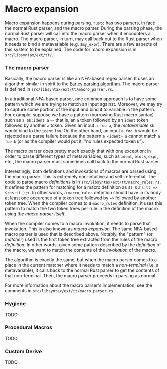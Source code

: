 # Macro expansion

Macro expansion happens during parsing. `rustc` has two parsers, in fact: the
normal Rust parser, and the macro parser. During the parsing phase, the normal
Rust parser will call into the macro parser when it encounters a macro. The
macro parser, in turn, may call back out to the Rust parser when it needs to
bind a metavariable (e.g. `$my_expr`). There are a few aspects of this system to
be explained. The code for macro expansion is in `src/libsyntax/ext/tt/`.

### The macro parser

Basically, the macro parser is like an NFA-based regex parser. It uses an
algorithm similar in spirit to the [Earley parsing
algorithm](https://en.wikipedia.org/wiki/Earley_parser). The macro parser is
defined in `src/libsyntax/ext/tt/macro_parser.rs`.

In a traditional NFA-based parser, one common approach is to have some pattern
which we are trying to match an input against. Moreover, we may try to capture
some portion of the input and bind it to variable in the pattern. For example:
suppose we have a pattern (borrowing Rust macro syntax) such as `a $b:ident a`
-- that is, an `a` token followed by an `ident` token followed by another `a`
token. Given an input `a foo a`, the _metavariable_ `$b` would bind to the
`ident` `foo`. On the other hand, an input `a foo b` would be rejected as a
parse failure because the pattern `a <ident> a` cannot match `a foo b` (or as
the compiler would put it, "no rules expected token `b`").

The macro parser does pretty much exactly that with one exception: in order to
parse different types of metavariables, such as `ident`, `block`, `expr`, etc.,
the macro parser must sometimes call back to the normal Rust parser.

Interestingly, both definitions and invokations of macros are parsed using the
macro parser. This is extremely non-intuitive and self-referential. The code to
parse macro _definitions_ is in `src/libsyntax/ext/tt/macro_rules.rs`. It
defines the pattern for matching for a macro definition as `$( $lhs:tt =>
$rhs:tt );+`. In other words, a `macro_rules` defintion should have in its body
at least one occurence of a token tree followed by `=>` followed by another
token tree. When the compiler comes to a `macro_rules` definition, it uses this
pattern to match the two token trees per rule in the definition of the macro
_using the macro parser itself_.

When the compiler comes to a macro invokation, it needs to parse that
invokation. This is also known as _macro expansion_. The same NFA-based macro
parser is used that is described above. Notably, the "pattern" (or _matcher_)
used is the first token tree extracted from the rules of the macro _definition_.
In other words, given some pattern described by the _definition_ of the macro,
we want to match the contents of the _invokation_ of the macro.

The algorithm is exactly the same, but when the macro parser comes to a place in
the current matcher where it needs to match a _non-terminal_ (i.e. a
metavariable), it calls back to the normal Rust parser to get the contents of
that non-terminal. Then, the macro parser proceeds in parsing as normal.

For more information about the macro parser's implementation, see the comments
in `src/libsyntax/ext/tt/macro_parser.rs`.

### Hygiene

TODO

### Procedural Macros

TODO

### Custom Derive

TODO
